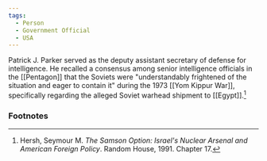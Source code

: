 ```yaml
---
tags:
  - Person
  - Government Official
  - USA
---
```

Patrick J. Parker served as the deputy assistant secretary of defense for intelligence. He recalled a consensus among senior intelligence officials in the [[Pentagon]] that the Soviets were "understandably frightened of the situation and eager to contain it" during the 1973 [[Yom Kippur War]], specifically regarding the alleged Soviet warhead shipment to [[Egypt]].[^1]

### Footnotes

[^1]: Hersh, Seymour M. *The Samson Option: Israel's Nuclear Arsenal and American Foreign Policy*. Random House, 1991. Chapter 17.